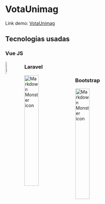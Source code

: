 # VotaUnimag


Link demo: [VotaUnimag](https://vugwzwbh.lucusvirtual.es)


## Tecnologías usadas

### Vue JS
<img src="https://upload.wikimedia.org/wikipedia/commons/thumb/9/95/Vue.js_Logo_2.svg/1200px-Vue.js_Logo_2.svg.png"
     alt="Markdown Monster icon"
     style="float: left; margin-right: 10px; width: 10%; height: 10% "/>

### Laravel
<img src="https://cdn.okitup.com/wp-content/uploads/2019/10/logo_laravel.png"
     alt="Markdown Monster icon"
     style="float: left; margin-right: 10px; width: 30%; height: 30% "/>
     
### Bootstrap
<img src="https://i.imgur.com/DRUiMyM.png"
     alt="Markdown Monster icon"
     style="float: left; margin-right: 10px; width: 30%; height: 30% "/>

